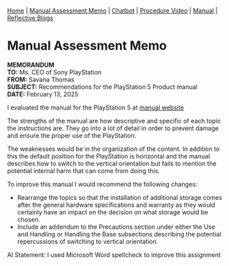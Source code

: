 [Home](index.md) | [Manual Assessment Memo](manual_assessment_memo.md) | [Chatbot](chatbot.md) | [Procedure Video](procedure_video.md) | [Manual](manual.md) | [Reflective Blogs](reflective_blogs.md) 

# Manual Assessment Memo

**MEMORANDUM**  
**TO:** Ms. CEO of Sony PlayStation  
**FROM:** Savana Thomas  
**SUBJECT:** Recommendations for the PlayStation 5 Product manual  
**DATE:** February 13, 2025  

I evaluated the manual for the PlayStation 5 at [manual website](https://www.manua.ls/sony/playstation-5/manual)  

The strengths of the manual are how descriptive and specific of each topic the instructions are. They go into a lot of detail in order to prevent damage and ensure the proper use of the PlayStation. 

The weaknesses would be in the organization of the content. In addition to this the default position for the PlayStation is horizontal and the manual describes how to switch to the vertical orientation but fails to mention the potential internal harm that can come from doing this.

To improve this manual I would recommend the following changes:
- Rearrange the topics so that the installation of additional storage comes after the general hardware specifications and warranty as they would certainly have an impact on the decision on what storage would be chosen.
- Include an addendum to the Precautions section under either the Use and Handling or Handling the Base subsections describing the potential repercussions of switching to vertical orientation.

AI Statement: I used Microsoft Word spellcheck to improve this assignment

